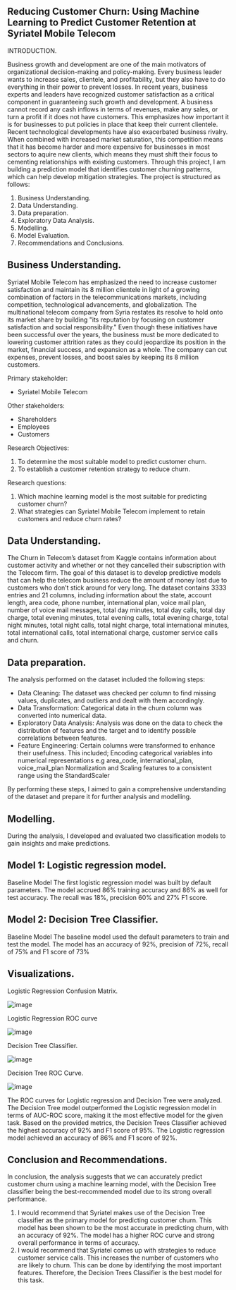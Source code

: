 ## Reducing Customer Churn: Using Machine Learning to Predict Customer Retention at Syriatel Mobile Telecom

INTRODUCTION.

Business growth and development are one of the main motivators of organizational decision-making and policy-making. Every business leader wants to increase sales, clientele, and profitability, but they also have to do everything in their power to prevent losses.
In recent years, business experts and leaders have recognized customer satisfaction as a critical component in guaranteeing such growth and development. A business cannot record any cash inflows in terms of revenues, make any sales, or turn a profit if it does not have customers. This emphasizes how important it is for businesses to put policies in place that keep their current clientele.
Recent technological developments have also exacerbated business rivalry. When combined with increased market saturation, this competition means that it has become harder and more expensive for businesses in most sectors to aquire new clients, which means they must shift their focus to cementing relationships with existing customers.
Through this project, I am building a prediction model that identifies customer churning patterns, which can help develop mitigation strategies. The project is structured as follows:
1. Business Understanding.
2. Data Understanding.
3. Data preparation.
4. Exploratory Data Analysis.
5. Modelling.
6. Model Evaluation.
7. Recommendations and Conclusions.

## Business Understanding.  
Syriatel Mobile Telecom has emphasized the need to increase customer satisfaction and maintain its 8 million clientele in light of a growing combination of factors in the telecommunications markets, including competition, technological advancements, and globalization. The multinational telecom company from Syria restates its resolve to hold onto its market share by building "its reputation by focusing on customer satisfaction and social responsibility."
Even though these initiatives have been successful over the years, the business must be more dedicated to lowering customer attrition rates as they could jeopardize its position in the market, financial success, and expansion as a whole. The company can cut expenses, prevent losses, and boost sales by keeping its 8 million customers. 

Primary stakeholder:
- Syriatel Mobile Telecom

Other stakeholders:
- Shareholders
- Employees
- Customers

Research Objectives:
1. To determine the most suitable model to predict customer churn.
2. To establish a customer retention strategy to reduce churn.

Research questions:
1. Which machine learning model is the most suitable for predicting customer churn?
2. What strategies can Syriatel Mobile Telecom implement to retain customers and reduce churn rates?

## Data Understanding.  
The Churn in Telecom’s dataset from Kaggle contains information about customer activity and whether or not they cancelled their subscription with the Telecom firm. The goal of this dataset is to develop predictive models that can help the telecom business reduce the amount of money lost due to customers who don’t stick around for very long.
The dataset contains 3333 entries and 21 columns, including information about the state, account length, area code, phone number, international plan, voice mail plan, number of voice mail messages, total day minutes, total day calls, total day charge, total evening minutes, total evening calls, total evening charge, total night minutes, total night calls, total night charge, total international minutes, total international calls, total international charge, customer service calls and churn.

## Data preparation.

The analysis performed on the dataset included the following steps: 
- Data Cleaning: The dataset was checked per column to find missing values, duplicates, and outliers and dealt with them accordingly.
- Data Transformation: Categorical data in the churn column was converted into numerical data.
- Exploratory Data Analysis: Analysis was done on the data to check the distribution of features and the target and to identify possible correlations between features.
- Feature Engineering: Certain columns were transformed to enhance their usefulness. This included; Encoding categorical variables into numerical representations e.g area_code, international_plan, voice_mail_plan Normalization and Scaling features to a consistent range using the StandardScaler

By performing these steps, I aimed to gain a comprehensive understanding of the dataset and prepare it for further analysis and modelling.

## Modelling.
During the analysis, I developed and evaluated two classification models to gain insights and make predictions. 
## Model 1: Logistic regression model.
Baseline Model
The first logistic regression model was built by default parameters. The model accrued 86% training accuracy and 86% as well for test accuracy. The recall was 18%, precision 60% and 27% F1 score.

## Model 2: Decision Tree Classifier.
Baseline Model
The baseline model used the default parameters to train and test the model. The model has an accuracy of 92%, precision of 72%, recall of 75% and F1 score of 73%

## Visualizations.

Logistic Regression Confusion Matrix.

![image](https://github.com/Eugene-Asengi/Phase-3-Project/blob/ab956256e566f2a9cd8f040af6edcba1e1c4d926/Logistic%20regression%20confusion%20matrix.png)

Logistic Regression ROC curve

![image](https://github.com/Eugene-Asengi/Phase-3-Project/blob/968df52a78c88d44750d7b0d5f2ce6e17a3612f4/Logistic%20regression%20ROC%20curve.png)

Decision Tree Classifier.

![image](https://github.com/Eugene-Asengi/Phase-3-Project/blob/f14dfa12abb3d2428abb73587816e20a79b5b207/Decision%20Tree%20Classifier.png)

Decision Tree ROC Curve.

![image](https://github.com/Eugene-Asengi/Phase-3-Project/blob/8eb37eba566c126fe9b08966e49355f16ec0d251/Decision%20Tree%20ROC%20curve.png)

The ROC curves for Logistic regression and Decision Tree were analyzed. The Decision Tree model outperformed the Logistic regression model in terms of AUC-ROC score, making it the most effective model for the given task.
Based on the provided metrics, the Decision Trees Classifier achieved the highest accuracy of 92% and F1 score of 95%. The Logistic regression model achieved an accuracy of 86% and F1 score of 92%. 

## Conclusion and Recommendations.
In conclusion, the analysis suggests that we can accurately predict customer churn using a machine learning model, with the Decision Tree classifier being the best-recommended model due to its strong overall performance.

1. I would recommend that Syriatel makes use of the Decision Tree classifier as the primary model for predicting customer churn. This model has been shown to be the most accurate in predicting churn, with an accuracy of 92%. The model has a higher ROC curve and strong overall performance in terms of accuracy.
2. I would recommend that Syriatel comes up with strategies to reduce customer service calls. This increases the number of customers who are likely to churn. This can be done by identifying the most important features.
Therefore, the Decision Trees Classifier is the best model for this task.
